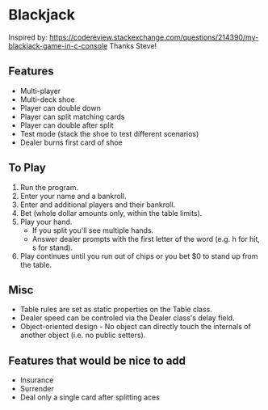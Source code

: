 # Blackjack
Inspired by: https://codereview.stackexchange.com/questions/214390/my-blackjack-game-in-c-console
Thanks Steve!

## Features
+ Multi-player
+ Multi-deck shoe
+ Player can double down
+ Player can split matching cards 
+ Player can double after split
+ Test mode (stack the shoe to test different scenarios)
+ Dealer burns first card of shoe

## To Play
1. Run the program.
2. Enter your name and a bankroll.
3. Enter and additional players and their bankroll.
4. Bet (whole dollar amounts only, within the table limits).
5. Play your hand. 
    * If you split you'll see multiple hands.
	* Answer dealer prompts with the first letter of the word (e.g. h for hit, s for stand).
6. Play continues until you run out of chips or you bet $0 to stand up from the table.

## Misc  
+ Table rules are set as static properties on the Table class.
+ Dealer speed can be controled via the Dealer class's delay field.
+ Object-oriented design - No object can directly touch the internals of another object (i.e. no public setters).

## Features that would be nice to add
+ Insurance
+ Surrender
+ Deal only a single card after splitting aces